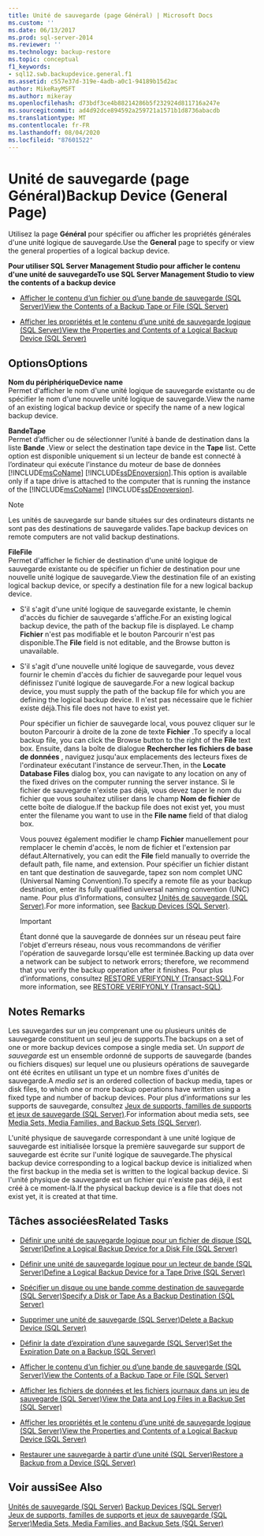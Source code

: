```yaml
---
title: Unité de sauvegarde (page Général) | Microsoft Docs
ms.custom: ''
ms.date: 06/13/2017
ms.prod: sql-server-2014
ms.reviewer: ''
ms.technology: backup-restore
ms.topic: conceptual
f1_keywords:
- sql12.swb.backupdevice.general.f1
ms.assetid: c557e37d-319e-4adb-a0c1-94189b15d2ac
author: MikeRayMSFT
ms.author: mikeray
ms.openlocfilehash: d73bdf3ce4b88214286b5f232924d811716a247e
ms.sourcegitcommit: ad4d92dce894592a259721a1571b1d8736abacdb
ms.translationtype: MT
ms.contentlocale: fr-FR
ms.lasthandoff: 08/04/2020
ms.locfileid: "87601522"
---
```

# <a name="backup-device-general-page"></a><span data-ttu-id="dcb79-102">Unité de sauvegarde (page Général)</span><span class="sxs-lookup"><span data-stu-id="dcb79-102">Backup Device (General Page)</span></span>
  <span data-ttu-id="dcb79-103">Utilisez la page **Général** pour spécifier ou afficher les propriétés générales d'une unité logique de sauvegarde.</span><span class="sxs-lookup"><span data-stu-id="dcb79-103">Use the **General** page to specify or view the general properties of a logical backup device.</span></span>  
  
 <span data-ttu-id="dcb79-104">**Pour utiliser SQL Server Management Studio pour afficher le contenu d'une unité de sauvegarde**</span><span class="sxs-lookup"><span data-stu-id="dcb79-104">**To use SQL Server Management Studio to view the contents of a backup device**</span></span>  
  
-   [<span data-ttu-id="dcb79-105">Afficher le contenu d’un fichier ou d’une bande de sauvegarde &#40;SQL Server&#41;</span><span class="sxs-lookup"><span data-stu-id="dcb79-105">View the Contents of a Backup Tape or File &#40;SQL Server&#41;</span></span>](view-the-contents-of-a-backup-tape-or-file-sql-server.md)  
  
-   [<span data-ttu-id="dcb79-106">Afficher les propriétés et le contenu d’une unité de sauvegarde logique &#40;SQL Server&#41;</span><span class="sxs-lookup"><span data-stu-id="dcb79-106">View the Properties and Contents of a Logical Backup Device &#40;SQL Server&#41;</span></span>](view-the-properties-and-contents-of-a-logical-backup-device-sql-server.md)  
  
## <a name="options"></a><span data-ttu-id="dcb79-107">Options</span><span class="sxs-lookup"><span data-stu-id="dcb79-107">Options</span></span>  
 <span data-ttu-id="dcb79-108">**Nom du périphérique**</span><span class="sxs-lookup"><span data-stu-id="dcb79-108">**Device name**</span></span>  
 <span data-ttu-id="dcb79-109">Permet d'afficher le nom d'une unité logique de sauvegarde existante ou de spécifier le nom d'une nouvelle unité logique de sauvegarde.</span><span class="sxs-lookup"><span data-stu-id="dcb79-109">View the name of an existing logical backup device or specify the name of a new logical backup device.</span></span>  
  
 <span data-ttu-id="dcb79-110">**Bande**</span><span class="sxs-lookup"><span data-stu-id="dcb79-110">**Tape**</span></span>  
 <span data-ttu-id="dcb79-111">Permet d’afficher ou de sélectionner l’unité à bande de destination dans la liste **Bande** .</span><span class="sxs-lookup"><span data-stu-id="dcb79-111">View or select the destination tape device in the **Tape** list.</span></span> <span data-ttu-id="dcb79-112">Cette option est disponible uniquement si un lecteur de bande est connecté à l’ordinateur qui exécute l’instance du moteur de base de données [!INCLUDE[msCoName](../../includes/msconame-md.md)] [!INCLUDE[ssDEnoversion](../../includes/ssdenoversion-md.md)].</span><span class="sxs-lookup"><span data-stu-id="dcb79-112">This option is available only if a tape drive is attached to the computer that is running the instance of the [!INCLUDE[msCoName](../../includes/msconame-md.md)] [!INCLUDE[ssDEnoversion](../../includes/ssdenoversion-md.md)].</span></span>  
  
> [!NOTE]  
>  <span data-ttu-id="dcb79-113">Les unités de sauvegarde sur bande situées sur des ordinateurs distants ne sont pas des destinations de sauvegarde valides.</span><span class="sxs-lookup"><span data-stu-id="dcb79-113">Tape backup devices on remote computers are not valid backup destinations.</span></span>  
  
 <span data-ttu-id="dcb79-114">**File**</span><span class="sxs-lookup"><span data-stu-id="dcb79-114">**File**</span></span>  
 <span data-ttu-id="dcb79-115">Permet d'afficher le fichier de destination d'une unité logique de sauvegarde existante ou de spécifier un fichier de destination pour une nouvelle unité logique de sauvegarde.</span><span class="sxs-lookup"><span data-stu-id="dcb79-115">View the destination file of an existing logical backup device, or specify a destination file for a new logical backup device.</span></span>  
  
-   <span data-ttu-id="dcb79-116">S'il s'agit d'une unité logique de sauvegarde existante, le chemin d'accès du fichier de sauvegarde s'affiche.</span><span class="sxs-lookup"><span data-stu-id="dcb79-116">For an existing logical backup device, the path of the backup file is displayed.</span></span> <span data-ttu-id="dcb79-117">Le champ **Fichier** n'est pas modifiable et le bouton Parcourir n'est pas disponible.</span><span class="sxs-lookup"><span data-stu-id="dcb79-117">The **File** field is not editable, and the Browse button is unavailable.</span></span>  
  
-   <span data-ttu-id="dcb79-118">S'il s'agit d'une nouvelle unité logique de sauvegarde, vous devez fournir le chemin d'accès du fichier de sauvegarde pour lequel vous définissez l'unité logique de sauvegarde.</span><span class="sxs-lookup"><span data-stu-id="dcb79-118">For a new logical backup device, you must supply the path of the backup file for which you are defining the logical backup device.</span></span> <span data-ttu-id="dcb79-119">Il n'est pas nécessaire que le fichier existe déjà.</span><span class="sxs-lookup"><span data-stu-id="dcb79-119">This file does not have to exist yet.</span></span>  
  
     <span data-ttu-id="dcb79-120">Pour spécifier un fichier de sauvegarde local, vous pouvez cliquer sur le bouton Parcourir à droite de la zone de texte **Fichier** .</span><span class="sxs-lookup"><span data-stu-id="dcb79-120">To specify a local backup file, you can click the Browse button to the right of the **File** text box.</span></span> <span data-ttu-id="dcb79-121">Ensuite, dans la boîte de dialogue **Rechercher les fichiers de base de données** , naviguez jusqu'aux emplacements des lecteurs fixes de l'ordinateur exécutant l'instance de serveur.</span><span class="sxs-lookup"><span data-stu-id="dcb79-121">Then, in the **Locate Database Files** dialog box, you can navigate to any location on any of the fixed drives on the computer running the server instance.</span></span> <span data-ttu-id="dcb79-122">Si le fichier de sauvegarde n'existe pas déjà, vous devez taper le nom du fichier que vous souhaitez utiliser dans le champ **Nom de fichier** de cette boîte de dialogue.</span><span class="sxs-lookup"><span data-stu-id="dcb79-122">If the backup file does not exist yet, you must enter the filename you want to use in the **File name** field of that dialog box.</span></span>  
  
     <span data-ttu-id="dcb79-123">Vous pouvez également modifier le champ **Fichier** manuellement pour remplacer le chemin d'accès, le nom de fichier et l'extension par défaut.</span><span class="sxs-lookup"><span data-stu-id="dcb79-123">Alternatively, you can edit the **File** field manually to override the default path, file name, and extension.</span></span> <span data-ttu-id="dcb79-124">Pour spécifier un fichier distant en tant que destination de sauvegarde, tapez son nom complet UNC (Universal Naming Convention).</span><span class="sxs-lookup"><span data-stu-id="dcb79-124">To specify a remote file as your backup destination, enter its fully qualified universal naming convention (UNC) name.</span></span> <span data-ttu-id="dcb79-125">Pour plus d’informations, consultez [Unités de sauvegarde &#40;SQL Server&#41;](backup-devices-sql-server.md).</span><span class="sxs-lookup"><span data-stu-id="dcb79-125">For more information, see [Backup Devices &#40;SQL Server&#41;](backup-devices-sql-server.md).</span></span>  
  
    > [!IMPORTANT]  
    >  <span data-ttu-id="dcb79-126">Étant donné que la sauvegarde de données sur un réseau peut faire l'objet d'erreurs réseau, nous vous recommandons de vérifier l'opération de sauvegarde lorsqu'elle est terminée.</span><span class="sxs-lookup"><span data-stu-id="dcb79-126">Backing up data over a network can be subject to network errors; therefore, we recommend that you verify the backup operation after it finishes.</span></span> <span data-ttu-id="dcb79-127">Pour plus d’informations, consultez [RESTORE VERIFYONLY &#40;Transact-SQL&#41;](/sql/t-sql/statements/restore-statements-verifyonly-transact-sql).</span><span class="sxs-lookup"><span data-stu-id="dcb79-127">For more information, see [RESTORE VERIFYONLY &#40;Transact-SQL&#41;](/sql/t-sql/statements/restore-statements-verifyonly-transact-sql).</span></span>  
  
## <a name="remarks"></a><span data-ttu-id="dcb79-128">Notes </span><span class="sxs-lookup"><span data-stu-id="dcb79-128">Remarks</span></span>  
 <span data-ttu-id="dcb79-129">Les sauvegardes sur un jeu comprenant une ou plusieurs unités de sauvegarde constituent un seul jeu de supports.</span><span class="sxs-lookup"><span data-stu-id="dcb79-129">The backups on a set of one or more backup devices compose a single media set.</span></span> <span data-ttu-id="dcb79-130">Un *support de sauvegarde* est un ensemble ordonné de supports de sauvegarde (bandes ou fichiers disques) sur lequel une ou plusieurs opérations de sauvegarde ont été écrites en utilisant un type et un nombre fixes d'unités de sauvegarde.</span><span class="sxs-lookup"><span data-stu-id="dcb79-130">A *media set* is an ordered collection of backup media, tapes or disk files, to which one or more backup operations have written using a fixed type and number of backup devices.</span></span> <span data-ttu-id="dcb79-131">Pour plus d’informations sur les supports de sauvegarde, consultez [Jeux de supports, familles de supports et jeux de sauvegarde &#40;SQL Server&#41;](media-sets-media-families-and-backup-sets-sql-server.md).</span><span class="sxs-lookup"><span data-stu-id="dcb79-131">For information about media sets, see [Media Sets, Media Families, and Backup Sets &#40;SQL Server&#41;](media-sets-media-families-and-backup-sets-sql-server.md).</span></span>  
  
 <span data-ttu-id="dcb79-132">L'unité physique de sauvegarde correspondant à une unité logique de sauvegarde est initialisée lorsque la première sauvegarde sur support de sauvegarde est écrite sur l'unité logique de sauvegarde.</span><span class="sxs-lookup"><span data-stu-id="dcb79-132">The physical backup device corresponding to a logical backup device is initialized when the first backup in the media set is written to the logical backup device.</span></span> <span data-ttu-id="dcb79-133">Si l'unité physique de sauvegarde est un fichier qui n'existe pas déjà, il est créé à ce moment-là.</span><span class="sxs-lookup"><span data-stu-id="dcb79-133">If the physical backup device is a file that does not exist yet, it is created at that time.</span></span>  
  
##  <a name="related-tasks"></a><a name="RelatedTasks"></a> <span data-ttu-id="dcb79-134">Tâches associées</span><span class="sxs-lookup"><span data-stu-id="dcb79-134">Related Tasks</span></span>  
  
-   [<span data-ttu-id="dcb79-135">Définir une unité de sauvegarde logique pour un fichier de disque &#40;SQL Server&#41;</span><span class="sxs-lookup"><span data-stu-id="dcb79-135">Define a Logical Backup Device for a Disk File &#40;SQL Server&#41;</span></span>](define-a-logical-backup-device-for-a-disk-file-sql-server.md)  
  
-   [<span data-ttu-id="dcb79-136">Définir une unité de sauvegarde logique pour un lecteur de bande &#40;SQL Server&#41;</span><span class="sxs-lookup"><span data-stu-id="dcb79-136">Define a Logical Backup Device for a Tape Drive &#40;SQL Server&#41;</span></span>](define-a-logical-backup-device-for-a-tape-drive-sql-server.md)  
  
-   [<span data-ttu-id="dcb79-137">Spécifier un disque ou une bande comme destination de sauvegarde &#40;SQL Server&#41;</span><span class="sxs-lookup"><span data-stu-id="dcb79-137">Specify a Disk or Tape As a Backup Destination &#40;SQL Server&#41;</span></span>](specify-a-disk-or-tape-as-a-backup-destination-sql-server.md)  
  
-   [<span data-ttu-id="dcb79-138">Supprimer une unité de sauvegarde &#40;SQL Server&#41;</span><span class="sxs-lookup"><span data-stu-id="dcb79-138">Delete a Backup Device &#40;SQL Server&#41;</span></span>](delete-a-backup-device-sql-server.md)  
  
-   [<span data-ttu-id="dcb79-139">Définir la date d’expiration d’une sauvegarde &#40;SQL Server&#41;</span><span class="sxs-lookup"><span data-stu-id="dcb79-139">Set the Expiration Date on a Backup &#40;SQL Server&#41;</span></span>](set-the-expiration-date-on-a-backup-sql-server.md)  
  
-   [<span data-ttu-id="dcb79-140">Afficher le contenu d’un fichier ou d’une bande de sauvegarde &#40;SQL Server&#41;</span><span class="sxs-lookup"><span data-stu-id="dcb79-140">View the Contents of a Backup Tape or File &#40;SQL Server&#41;</span></span>](view-the-contents-of-a-backup-tape-or-file-sql-server.md)  
  
-   [<span data-ttu-id="dcb79-141">Afficher les fichiers de données et les fichiers journaux dans un jeu de sauvegarde &#40;SQL Server&#41;</span><span class="sxs-lookup"><span data-stu-id="dcb79-141">View the Data and Log Files in a Backup Set &#40;SQL Server&#41;</span></span>](view-the-data-and-log-files-in-a-backup-set-sql-server.md)  
  
-   [<span data-ttu-id="dcb79-142">Afficher les propriétés et le contenu d’une unité de sauvegarde logique &#40;SQL Server&#41;</span><span class="sxs-lookup"><span data-stu-id="dcb79-142">View the Properties and Contents of a Logical Backup Device &#40;SQL Server&#41;</span></span>](view-the-properties-and-contents-of-a-logical-backup-device-sql-server.md)  
  
-   [<span data-ttu-id="dcb79-143">Restaurer une sauvegarde à partir d’une unité &#40;SQL Server&#41;</span><span class="sxs-lookup"><span data-stu-id="dcb79-143">Restore a Backup from a Device &#40;SQL Server&#41;</span></span>](restore-a-backup-from-a-device-sql-server.md)  
  
## <a name="see-also"></a><span data-ttu-id="dcb79-144">Voir aussi</span><span class="sxs-lookup"><span data-stu-id="dcb79-144">See Also</span></span>  
 <span data-ttu-id="dcb79-145">[Unités de sauvegarde &#40;SQL Server&#41;](backup-devices-sql-server.md) </span><span class="sxs-lookup"><span data-stu-id="dcb79-145">[Backup Devices &#40;SQL Server&#41;](backup-devices-sql-server.md) </span></span>  
 [<span data-ttu-id="dcb79-146">Jeux de supports, familles de supports et jeux de sauvegarde &#40;SQL Server&#41;</span><span class="sxs-lookup"><span data-stu-id="dcb79-146">Media Sets, Media Families, and Backup Sets &#40;SQL Server&#41;</span></span>](media-sets-media-families-and-backup-sets-sql-server.md)  
  
  
